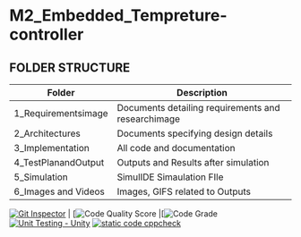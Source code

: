 
# M2_Embedded_Tempreture-controller


## FOLDER STRUCTURE

|Folder             |	   Description|
|---------------|------------------|
|1_Requirementsimage|	Documents detailing requirements and researchimage|
|2_Architectures	|Documents specifying design details|
|3_Implementation	|All code and documentation|
|4_TestPlanandOutput|	Outputs and Results after simulation|
|5_Simulation|	SimulIDE Simaulation FIle|
|6_Images and Videos	|Images, GIFS related to Outputs|

[![Git Inspector](https://github.com/SonaliLikhar/M2_Embedded_Seven-segment-display/actions/workflows/Git%20Inspector.yml/badge.svg)](https://github.com/SonaliLikhar/M2_Embedded_Seven-segment-display/actions/workflows/Git%20Inspector.yml) | [![Code Quality Score](https://api.codiga.io/project/30287/score/svg) |[![Code Grade](https://api.codiga.io/project/30287/status/svg)  [![Unit Testing - Unity](https://github.com/Rajmane2507/M2_Embedded_MiniProject/actions/workflows/Unity.yml/badge.svg)](https://github.com/Rajmane2507/M2_Embedded_MiniProject/actions/workflows/Unity.yml) 
[![static code cppcheck](https://github.com/SonaliLikhar/M2_Embedded_Seven-segment-display/actions/workflows/cpp%20checkc.yml/badge.svg)](https://github.com/SonaliLikhar/M2_Embedded_Seven-segment-display/actions/workflows/cpp%20checkc.yml)

